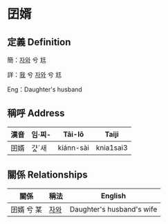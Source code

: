 # 囝婿
## 定義 Definition
簡：[자와](member20.md) 兮 尪

詳：[我](member1.md) 兮 [자와](member20.md) 兮 尪

Eng：Daughter's husband

## 稱呼 Address

漢音 | 임·찌- | Tâi-lô | Taiji
--- | --- | --- | --- 
囝婿 | 갸ᇫˊ새 | kiánn-sài | knia1sai3 


## 關係 Relationships

關係 | 稱法 | English
--- | --- | --- 
囝婿 兮 某 | [자와](member20.md) | Daughter's husband's wife
